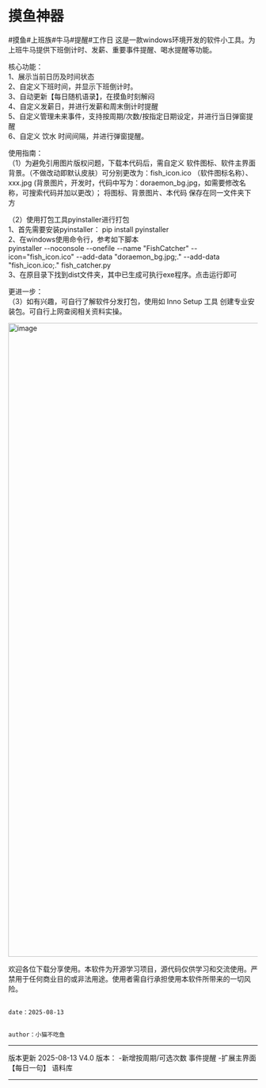 # 摸鱼神器
#摸鱼#上班族#牛马#提醒#工作日
这是一款windows环境开发的软件小工具。为上班牛马提供下班倒计时、发薪、重要事件提醒、喝水提醒等功能。  

核心功能：  
1、展示当前日历及时间状态  
2、自定义下班时间，并显示下班倒计时。  
3、自动更新【每日随机语录】，在摸鱼时刻解闷  
4、自定义发薪日，并进行发薪和周末倒计时提醒  
5、自定义管理未来事件，支持按周期/次数/按指定日期设定，并进行当日弹窗提醒  
6、自定义 饮水 时间间隔，并进行弹窗提醒。  




使用指南：  
（1）为避免引用图片版权问题，下载本代码后，需自定义 软件图标、软件主界面背景。（不做改动即默认皮肤）可分别更改为：fish_icon.ico （软件图标名称）、xxx.jpg (背景图片，开发时，代码中写为：doraemon_bg.jpg，如需要修改名称，可搜索代码并加以更改）；
将图标、背景图片、本代码 保存在同一文件夹下方  

（2）使用打包工具pyinstaller进行打包  
      1、首先需要安装pyinstaller： pip install pyinstaller  
      2、在windows使用命令行，参考如下脚本   
pyinstaller --noconsole --onefile --name "FishCatcher" --icon="fish_icon.ico" --add-data "doraemon_bg.jpg;." --add-data "fish_icon.ico;." fish_catcher.py  
      3、在原目录下找到dist文件夹，其中已生成可执行exe程序。点击运行即可  

更进一步：  
（3）如有兴趣，可自行了解软件分发打包，使用如 Inno Setup 工具 创建专业安装包。可自行上网查阅相关资料实操。  



<img width="2387" height="1277" alt="image" src="https://github.com/user-attachments/assets/9859fa33-5061-46a5-9e25-eed878aa618a" />







欢迎各位下载分享使用。本软件为开源学习项目，源代码仅供学习和交流使用。严禁用于任何商业目的或非法用途。使用者需自行承担使用本软件所带来的一切风险。



                                                                                                                  date：2025-08-13
                                                                                                                  
                                                                                                                  author：小猫不吃鱼




***************************************************************************************************************************************
版本更新
2025-08-13 V4.0 版本：
-新增按周期/可选次数 事件提醒
-扩展主界面 【每日一句】 语料库
***************************************************************************************************************************************



